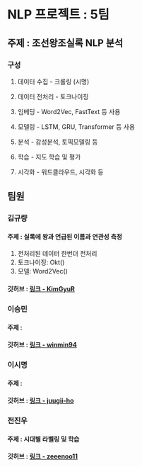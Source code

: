 # NLP 프로젝트 : 5팀

## 주제 : 조선왕조실록 NLP 분석

### 구성

1. 데이터 수집 - 크롤링 (시명)

2. 데이터 전처리 - 토크나이징

3. 임베딩 - Word2Vec, FastText 등 사용

4. 모델링 - LSTM, GRU, Transformer 등 사용

5. 분석 - 감성분석, 토픽모델링 등

6. 학습 - 지도 학습 및 평가

7. 시각화 - 워드클라우드, 시각화 등

## 팀원

### 김규량

#### 주제 : 실록에 왕과 언급된 이름과 연관성 측정
1.  전처리된 데이터 한번더 전처리
2.  토크나이징: Okt()
3.  모델: Word2Vec()

#### 깃허브 : [링크 - KimGyuR](www.github.com/KimGyuR)

### 이승민

#### 주제 :

#### 깃허브 : [링크 - winmin94](www.github.com/winmin94)

### 이시명

#### 주제 :

#### 깃허브 : [링크 - juugii-ho](www.github.com/juugii-ho)

### 전진우

#### 주제 : 시대별 라벨링 및 학습

#### 깃허브 : [링크 - zeeenoo11](www.github.com/zeeenoo11)
